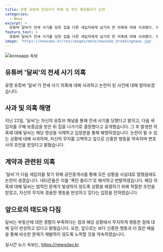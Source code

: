 ```yaml
---
title: 유명 유튜버 전세사기 피해 집 주인 폭탄돌리기 논란
categories:
  - News
excerpt: >
  유튜버 달씨가 전세 사기를 당한 집을 다른 세입자에게 넘기려 한 의혹에 대해 사과했다. 이에 대한 논란이 불거지자, 달씨는 해당 영상을 삭제하고 입장문을 통해 해명했다. 그는 변호사 사촌오빠의 조언을 받아 새 세입자를 구하는 것이 법적인 문제가 되진 않겠지만 적절하지 않은 면이 있고 손해를 최소화할 수 있는 방법으로 명의를 받게 된 것이라고 전했다. 달씨는 제가 무지했고, 깊이 반성하고 있다며 앞으로는 더 신중하게 행동하고 재발하지 않도록 노력하겠다고 사과했다.
feature_text: >
  유튜버 달씨가 전세 사기를 당한 집을 다른 세입자에게 넘기려 한 의혹에 대해 사과했다. 이에 대한 논란이 불거지자, 달씨는 해당 영상을 삭제하고 입장문을 통해 해명했다. 그는 변호사 사촌오빠의 조언을 받아 새 세입자를 구하는 것이 법적인 문제가 되진 않겠지만 적절하지 않은 면이 있고 손해를 최소화할 수 있는 방법으로 명의를 받게 된 것이라고 전했다. 달씨는 제가 무지했고, 깊이 반성하고 있다며 앞으로는 더 신중하게 행동하고 재발하지 않도록 노력하겠다고 사과했다.
image: 'https://newsdao.kr/res/images/meta/newsdao_breakingnews.jpg'
---
```


<p><img src="https://newsdao.kr/res/images/meta/newsdao_breakingnews.jpg" alt="koreaapp 속보" /></p>

<h2 data-ke-size="size26">유튜버 '달씨'의 전세 사기 의혹</h2>

<p data-ke-size="size16">유명 유튜버 '달씨'가 전세 사기 의혹에 대해 사과하고 논란이 된 사건에 대해 알아보겠습니다.</p>

<h2>사과 및 의혹 해명</h2>

<p data-ke-size="size16">지난 22일, '달씨'는 자신의 유튜브 채널을 통해 전세 사기를 당했다고 밝히고, 다음 세입자를 구해 보증금을 받은 뒤 집을 나가기로 결정했다고 공개했습니다. 그 후 발생한 의혹에 대해 달씨는 해당 영상을 삭제하고 입장문을 통해 해명하였습니다. 논란이 될 수 있는 상황에 대해 사과하며, 자신의 무지를 고백하고 앞으로 신중한 행동을 약속하며 변호사의 조언을 받았다고 밝혔습니다.</p>

<h2>계약과 관련된 의혹</h2>

<p data-ke-size="size16">'달씨'가 다음 세입자를 찾기 위해 공인중개사를 통해 모든 상황을 사실대로 말했음에도 논란이 생겼습니다. 네티즌들은 이를 '폭탄 돌리기'로 해석하고 반발하였습니다. 해당 의혹에 대해 달씨는 법적인 문제가 발생하지 않도록 상황을 해결하기 위해 적절한 조언을 받았고, 자신의 무지와 경솔한 행동을 반성하고 있다는 입장을 전하였습니다.</p>

<h2>앞으로의 태도와 다짐</h2>

<p data-ke-size="size16">달씨는 부동산에 대한 경험이 부족하다는 점과 해당 상황에서 무지하게 행동한 점에 대해 깊이 반성하고 있다고 밝혔습니다. 또한, 앞으로는 보다 신중한 행동과 더 많은 배움을 통해 비슷한 문제가 재발하지 않도록 노력할 것을 약속하였습니다.</p>
실시간 뉴스 속보는, <a href="https://newsdao.kr" rel="dofollow">https://newsdao.kr</a>


